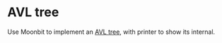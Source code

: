# AVL tree

Use Moonbit to implement an [AVL tree](https://en.wikipedia.org/wiki/AVL_tree), with printer to show its internal.

